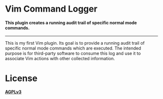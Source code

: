 # Vim Command Logger

#### This plugin creates a running audit trail of specific normal mode commands.

- - -

This is my first Vim plugin. Its goal is to provide a running audit trail
of specific normal mode commands which are executed. The intended purpose is for
third-party software to consume this log and use it to associate Vim actions
with other collected information.

# License
#### [AGPLv3](http://www.gnu.org/licenses/agpl-3.0.html)
